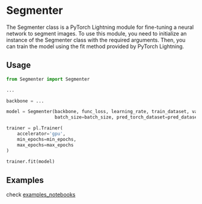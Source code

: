 # Segmenter
The Segmenter class is a PyTorch Lightning module for fine-tuning a neural network to segment images. To use this module, you need to initialize an instance of the Segmenter class with the required arguments. Then, you can train the model using the fit method provided by PyTorch Lightning.

## Usage
```python
from Segmenter import Segmenter

...

backbone = ...

model = Segmenter(backbone, func_loss, learning_rate, train_dataset, val_dataset, task_type, num_labels=num_labels,
                  batch_size=batch_size, pred_torch_dataset=pred_dataset)

trainer = pl.Trainer(
    accelerator='gpu',
    min_epochs=min_epochs,
    max_epochs=max_epochs
)

trainer.fit(model)

```
## Examples
check [examples_notebooks](examples_notebooks/)
